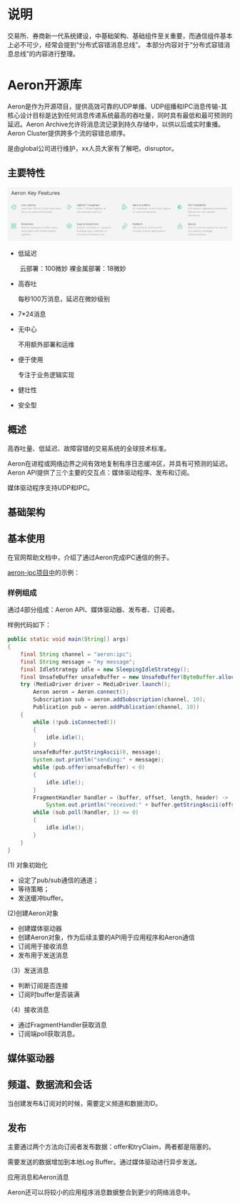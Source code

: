 # 说明
交易所、券商新一代系统建设，中基础架构、基础组件至关重要，而通信组件基本上必不可少，经常会提到“分布式容错消息总线”。
本部分内容对于“分布式容错消息总线”的内容进行整理。

# Aeron开源库

Aeron是作为开源项目，提供高效可靠的UDP单播、UDP组播和IPC消息传输-其核心设计目标是达到任何消息传递系统最高的吞吐量，同时具有最低和最可预测的延迟。Aeron Archive允许将消息流记录到持久存储中，以供以后或实时重播。Aeron Cluster提供跨多个流的容错总顺序。

是由global公司进行维护，xx人员大家有了解吧，disruptor。

## 主要特性

![aeron主要特性](jpg/aeron主要特性.jpg)

- 低延迟

  ​	云部署：100微妙 裸金属部署：18微妙

- 高吞吐

  每秒100万消息，延迟在微妙级别

- 7*24消息

- 无中心

  不用额外部署和运维

- 便于使用

  专注于业务逻辑实现

- 健壮性

- 安全型

## 概述

高吞吐量、低延迟、故障容错的交易系统的全球技术标准。

Aeron在进程或网络边界之间有效地复制有序日志缓冲区，并具有可预测的延迟。Aeron API提供了三个主要的交互点：媒体驱动程序、发布和订阅。

媒体驱动程序支持UDP和IPC。

## 基础架构

## 基本使用

在官网帮助文档中，介绍了通过Aeron完成IPC通信的例子。

[aeron-ipc项目中](https://github.com/real-logic/aeron-cookbook-code/blob/main/ipc-core/src/main/java/com/aeroncookbook/ipc/SimplestCase.java)的示例：

### 样例组成

通过4部分组成：Aeron API、媒体驱动器、发布者、订阅者。

样例代码如下：

```java
public static void main(String[] args)
{
    final String channel = "aeron:ipc";
    final String message = "my message";
    final IdleStrategy idle = new SleepingIdleStrategy();
    final UnsafeBuffer unsafeBuffer = new UnsafeBuffer(ByteBuffer.allocate(256));
    try (MediaDriver driver = MediaDriver.launch();
        Aeron aeron = Aeron.connect();
        Subscription sub = aeron.addSubscription(channel, 10);
        Publication pub = aeron.addPublication(channel, 10))
    {
        while (!pub.isConnected())
        {
            idle.idle();
        }
        unsafeBuffer.putStringAscii(0, message);
        System.out.println("sending:" + message);
        while (pub.offer(unsafeBuffer) < 0)
        {
            idle.idle();
        }
        FragmentHandler handler = (buffer, offset, length, header) ->
            System.out.println("received:" + buffer.getStringAscii(offset));
        while (sub.poll(handler, 1) <= 0)
        {
            idle.idle();
        }
    }
}
```

(1) 对象初始化

-  设定了pub/sub通信的通道；
- 等待策略；
- 发送缓冲buffer。

(2)创建Aeron对象

- 创建媒体驱动器
- 创建Aeron对象，作为后续主要的API用于应用程序和Aeron通信
- 订阅用于接收消息
- 发布用于发送消息

（3）发送消息

- 判断订阅是否连接
- 订阅时buffer是否装满

（4）接收消息

- 通过FragmentHandler获取消息
- 订阅端poll获取消息。

## 媒体驱动器



## 频道、数据流和会话

当创建发布&订阅对的时候，需要定义频道和数据流ID。





## 发布

主要通过两个方法向订阅者发布数据：offer和tryClaim，两者都是阻塞的。

需要发送的数据增加到本地Log Buffer。通过媒体驱动进行异步发送。

应用消息和Aeron消息

Aeron还可以将较小的应用程序消息数据整合到更少的网络消息中。



